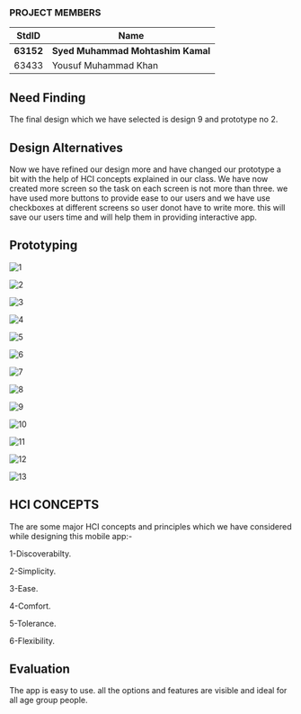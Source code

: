 ### PROJECT MEMBERS ###
StdID | Name
------------ | -------------
**63152** | **Syed Muhammad Mohtashim Kamal** <!--this is the group leader in bold-->
63433 | Yousuf Muhammad Khan
## Need Finding ##
The final design which we have selected is design 9 and prototype no 2. 
## Design Alternatives ##
Now we have refined our design more and have changed our prototype a bit with the help of HCI concepts explained in our class. We have now created more screen so the task on each screen is not more than three. we have used more buttons to provide ease to our users and we have use checkboxes at different screens so user donot have to write more. this will save our users time and will help them in providing interactive app. 
## Prototyping ##

![1](https://user-images.githubusercontent.com/61554600/88825793-6d4f9400-d1e1-11ea-84a3-e80b2a6f2da7.PNG)


![2](https://user-images.githubusercontent.com/61554600/88825803-6f195780-d1e1-11ea-8613-73bbff307583.PNG)


![3](https://user-images.githubusercontent.com/61554600/88825805-6f195780-d1e1-11ea-9c92-ac96e1954b2d.PNG)


![4](https://user-images.githubusercontent.com/61554600/88825808-6fb1ee00-d1e1-11ea-8d7b-73e79419c8d0.PNG)


![5](https://user-images.githubusercontent.com/61554600/88825813-704a8480-d1e1-11ea-9963-d8bc720e47ee.PNG)


![6](https://user-images.githubusercontent.com/61554600/88825815-70e31b00-d1e1-11ea-8e0a-04c3ed530bd1.PNG)


![7](https://user-images.githubusercontent.com/61554600/88825820-717bb180-d1e1-11ea-86f0-df100ac0dd30.PNG)


![8](https://user-images.githubusercontent.com/61554600/88825823-72144800-d1e1-11ea-8810-1d96ebe68611.PNG)


![9](https://user-images.githubusercontent.com/61554600/88825825-72acde80-d1e1-11ea-964f-94589db0fa19.PNG)


![10](https://user-images.githubusercontent.com/61554600/88825828-72acde80-d1e1-11ea-9a27-ac88ef0d236a.PNG)


![11](https://user-images.githubusercontent.com/61554600/88825831-73457500-d1e1-11ea-94b7-5ddb598d73b0.PNG)


![12](https://user-images.githubusercontent.com/61554600/88825834-73de0b80-d1e1-11ea-927a-f6f7eadbd6e8.PNG)


![13](https://user-images.githubusercontent.com/61554600/88825835-7476a200-d1e1-11ea-80dd-86a06030e6e3.PNG)


## HCI CONCEPTS ##

The are some major HCI concepts and principles which we have considered while designing this mobile app:-

1-Discoverabilty.

2-Simplicity.

3-Ease.

4-Comfort.

5-Tolerance.

6-Flexibility.

## Evaluation ##
The app is easy to use. all the options and features are visible and ideal for all age group people.
